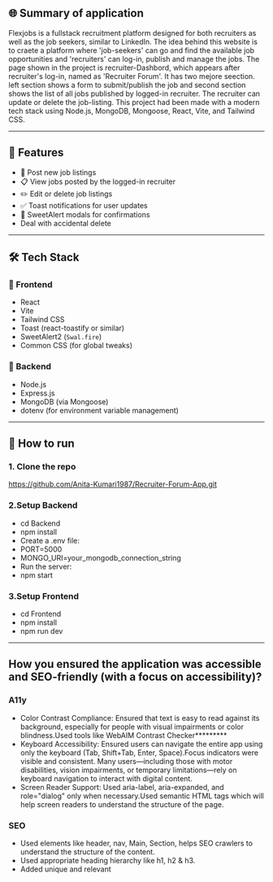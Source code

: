 ## 🌐 Summary of application

Flexjobs is a fullstack recruitment platform designed for both recruiters as well as the job seekers, similar to LinkedIn. The idea behind this website is to craete a platform where 'job-seekers' can go and find the available job opportunities and 'recruiters' can log-in, publish and manage the jobs. The page shown in the project is recruiter-Dashbord, which appears after recruiter's log-in, named as 'Recruiter Forum'. It has two mejore seection. left section shows a form to submit/publish the job and second section shows the list of all jobs published by logged-in recruiter. The recruiter can update or delete the job-listing. This project had been made with a modern tech stack using Node.js, MongoDB, Mongoose, React, Vite, and Tailwind CSS.

---

## 🚀 Features
- 📝 Post new job listings
- 📋 View jobs posted by the logged-in recruiter
- ✏️ Edit or delete job listings
- ✅ Toast notifications for user updates
- 🧠 SweetAlert modals for confirmations
- Deal with accidental delete

---

## 🛠️ Tech Stack

### 🔹 Frontend
- React
- Vite
- Tailwind CSS
- Toast (react-toastify or similar)
- SweetAlert2 (`Swal.fire`)
- Common CSS (for global tweaks)

### 🔹 Backend

- Node.js
- Express.js
- MongoDB (via Mongoose)
- dotenv (for environment variable management)
---

## 🔧 How  to run

### 1. Clone the repo

https://github.com/Anita-Kumari1987/Recruiter-Forum-App.git

### 2.Setup Backend
- cd Backend
- npm install
- Create a .env file:
- PORT=5000
- MONGO_URI=your_mongodb_connection_string
- Run the server:
- npm start

### 3.Setup Frontend
- cd Frontend
- npm install
- npm run dev
---

## How you ensured the application was accessible and SEO-friendly (with a focus on accessibility)?
### A11y 
- Color Contrast Compliance: Ensured that text is easy to read against its background, especially for people with visual impairments or color blindness.Used tools like WebAIM Contrast Checker*********
- Keyboard Accessibility: Ensured users can navigate the entire app using only the keyboard (Tab, Shift+Tab, Enter, Space).Focus indicators were visible and consistent. Many users—including those with motor disabilities, vision impairments, or temporary limitations—rely on keyboard navigation to interact with digital content.
- Screen Reader Support: Used aria-label, aria-expanded, and role="dialog" only when necessary.Used semantic HTML tags which will help screen readers to understand the structure of the page.
### SEO
- Used elements like header, nav, Main, Section, helps SEO crawlers to understand the structure of the content.
- Used appropriate heading hierarchy like h1, h2 & h3.
- Added unique and relevant <title> and <meta name="description" />
- Used clean, descriptive URLs.
---

## what type of tracking you have implemented, why, and how it takes into consideration your users privacy.
### Tracking
I have used Google Analytics 4 (GA4) to track:
- Page views
- User engagement (like time on site and interactions)
- Traffic sources (where users are coming from)
This helps to understand how recruiters interact with the dashboard and which features are most useful.
### Privacy Considerations
- No personally identifiable information (PII) is collected.
- Google Analytics 4 anonymizes IP addresses by default.
- The script loads asynchronously, minimizing performance impact.
- We do not use tracking for remarketing or personalized advertising.
- Tracking is used solely for aggregate analytics to improve usability.
---
## 2 common threats and vulnerabilities that your project might be vulnerable too. Going into detail over one of them, explaining how you have mitigated yourself against it.
### threats and vulnerabilities
1. No Input Validation or Sanitization : Website is trusting anything that users type into form without checking if it’s safe or even makes sense.
2. Accidental deletion: It is a serious threat to the integrity and availability of the data — two core principles of web security (CIA model: Confidentiality, Integrity, Availability). If the delete button is exposed to anyone who is not authorised to use , then anyone can delete anything — even if it's accidental, it's still a privilege escalation issue.
### Mitigation
🛡️ Soft Delete to Prevent Accidental Deletion
To safeguard against accidental or unauthorized deletion, the application implements a soft delete mechanism rather than permanently removing job listings from the database.
Instead of deleting the data, the following logic is used in the backend:

<img width="768" alt="Screenshot 2025-04-17 at 18 48 27" src="https://github.com/user-attachments/assets/4849e568-0864-4771-a8c3-1e0e038e055d" />

✅ How It Works:
- When the "Delete" button is clicked, the job listing’s status is updated to "deleted" instead of being removed from MongoDB.
- This ensures that the data is retained in the database, providing an opportunity to restore it later if needed.
- All job listing queries are filtered to exclude entries where status is "deleted", so deleted listings are hidden from the frontend.

🔒 Why This is Secure:
- Prevents permanent loss of job data due to misclicks or accidental actions.
- Allows for audit logs or restoration of deleted entries (if needed in the future).

---
## 📌 Future Improvements
- Candidate portal & resume uploads  
- Recruiter's log-in page
- Job filtering & search
- Admin dashboard
- Authentication 
- Email notifications

## 🧑‍💻 Author
Anita Kumari
@Anita-Kumari1987
